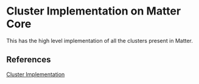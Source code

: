 # Cluster Implementation on Matter Core

This has the high level implementation of all the clusters present in Matter.

## References

[Cluster Implementation](https://github.com/project-chip/connectedhomeip/tree/master/src/app/clusters)